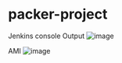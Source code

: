 # packer-project
Jenkins console Output
![image](https://github.com/niveditapa21/packer-project/assets/110668073/f673fab3-5105-411d-9bfc-c2f6cd762e7f)

AMI
![image](https://github.com/niveditapa21/packer-project/assets/110668073/f38b2e71-d7d5-4918-b75b-81e81b9ff3f9)

